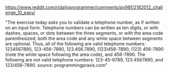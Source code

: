 
https://www.reddit.com/r/dailyprogrammer/comments/pv98f/2182012_challenge_10_easy/


"The exercise today asks you to validate a telephone number, as if written on an input form.
Telephone numbers can be written as ten digits, or with dashes, spaces, or dots between the three segments, or with the area code parenthesized; both the area code and any white space between segments are optional.
Thus, all of the following are valid telephone numbers: 1234567890, 123-456-7890, 123.456.7890, (123)456-7890, (123) 456-7890 (note the white space following the area code), and 456-7890.
The following are not valid telephone numbers: 123-45-6789, 123:4567890, and 123/456-7890.
source: programmingpraxis.com"